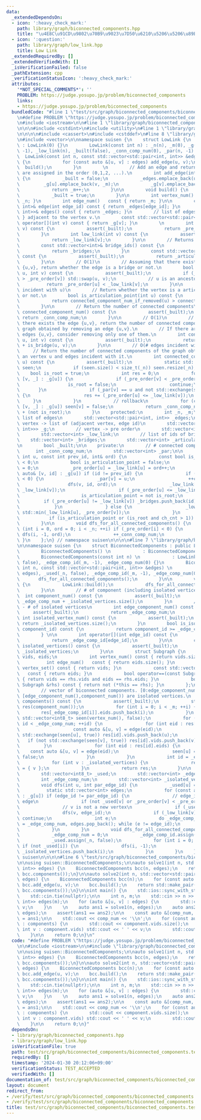 ```yaml
---
data:
  _extendedDependsOn:
  - icon: ':heavy_check_mark:'
    path: library/graph/biconnected_components.hpp
    title: "\u4E8C\u91CD\u9802\u70B9\u9023\u7D50\u6210\u5206\u5206\u89E3"
  - icon: ':question:'
    path: library/graph/low_link.hpp
    title: Low Link
  _extendedRequiredBy: []
  _extendedVerifiedWith: []
  _isVerificationFailed: false
  _pathExtension: cpp
  _verificationStatusIcon: ':heavy_check_mark:'
  attributes:
    '*NOT_SPECIAL_COMMENTS*': ''
    PROBLEM: https://judge.yosupo.jp/problem/biconnected_components
    links:
    - https://judge.yosupo.jp/problem/biconnected_components
  bundledCode: "#line 1 \"test/src/graph/biconnected_components/biconnected_components.test.cpp\"\
    \n#define PROBLEM \"https://judge.yosupo.jp/problem/biconnected_components\"\n\
    \n#include <iostream>\n\n#line 1 \"library/graph/biconnected_components.hpp\"\n\
    \n\n\n#include <cstdint>\n#include <utility>\n#line 1 \"library/graph/low_link.hpp\"\
    \n\n\n\n#include <cassert>\n#include <cstddef>\n#line 8 \"library/graph/low_link.hpp\"\
    \n#include <vector>\n\nnamespace suisen {\n    struct LowLink {\n        LowLink()\
    \ : LowLink(0) {}\n        LowLink(const int n) : _n(n), _m(0), _g(n), _pre_order(n,\
    \ -1), _low_link(n), _built(false), _conn_comp_num(0), _par(n, -1) {}\n      \
    \  LowLink(const int n, const std::vector<std::pair<int, int>> &edges) : LowLink(n)\
    \ {\n            for (const auto &[u, v] : edges) add_edge(u, v);\n          \
    \  build();\n        }\n        \n        // Add an edge and return its ID. IDs\
    \ are assigned in the order (0,1,2, ...).\n        int add_edge(int u, int v)\
    \ {\n            _built = false;\n            _edges.emplace_back(u, v);\n   \
    \         _g[u].emplace_back(v, _m);\n            _g[v].emplace_back(u, _m);\n\
    \            return _m++;\n        }\n\n        void build() {\n            dfs_for_all_connected_components();\n\
    \            _built = true;\n        }\n\n        int vertex_num() const { return\
    \ _n; }\n        int edge_num()   const { return _m; }\n\n        const std::pair<int,\
    \ int>& edge(int edge_id) const { return _edges[edge_id]; }\n        const std::vector<std::pair<int,\
    \ int>>& edges() const { return _edges; }\n        // list of edges { u, edge_id\
    \ } adjacent to the vertex v.\n        const std::vector<std::pair<int, int>>&\
    \ operator[](int v) const { return _g[v]; }\n        \n        int pre_order(int\
    \ v) const {\n            assert(_built);\n            return _pre_order[v];\n\
    \        }\n        int low_link(int v) const {\n            assert(_built);\n\
    \            return _low_link[v];\n        }\n\n        // Returns IDs of bridges.\n\
    \        const std::vector<int>& bridge_ids() const {\n            assert(_built);\n\
    \            return _bridges;\n        }\n        const std::vector<int>& articulation_points()\
    \ const {\n            assert(_built);\n            return _articulation_points;\n\
    \        }\n\n        // O(1)\n        // Assuming that there exists the edge\
    \ {u,v}, return whether the edge is a bridge or not.\n        bool is_bridge(int\
    \ u, int v) const {\n            assert(_built);\n            if (_pre_order[u]\
    \ > _pre_order[v]) std::swap(u, v);\n            // u is an ancestor of v\n  \
    \          return _pre_order[u] < _low_link[v];\n        }\n\n        // O(# edges\
    \ incident with u)\n        // Return whether the vertex is a articulation point\
    \ or not.\n        bool is_articulation_point(int u) const {\n            assert(_built);\n\
    \            return connected_component_num_if_removed(u) > connected_component_num();\n\
    \        }\n\n        // Return the number of connected components\n        int\
    \ connected_component_num() const {\n            assert(_built);\n           \
    \ return _conn_comp_num;\n        }\n\n        // O(1)\n        // Assuming that\
    \ there exists the edge {u,v}, return the number of connected components of the\
    \ graph obtained by removing an edge {u,v}.\n        // If there are multiple\
    \ edges {u,v}, consider removing only one of them.\n        int connected_component_num_if_removed(int\
    \ u, int v) const {\n            assert(_built);\n            return _conn_comp_num\
    \ + is_bridge(u, v);\n        }\n\n        // O(# edges incident with u)\n   \
    \     // Return the number of connected components of the graph obtained by removing\
    \ an vertex u and edges incident with it.\n        int connected_component_num_if_removed(int\
    \ u) const {\n            assert(_built);\n            static std::vector<int8_t>\
    \ seen;\n            if (seen.size() < size_t(_n)) seen.resize(_n);\n        \
    \    bool is_root = true;\n            int res = 0;\n            for (const auto&\
    \ [v, _] : _g[u]) {\n                if (_pre_order[v] < _pre_order[u]) {\n  \
    \                  is_root = false;\n                    continue;\n         \
    \       }\n                if (_par[v] == u and not std::exchange(seen[v], true))\
    \ {\n                    res += (_pre_order[u] <= _low_link[v]);\n           \
    \     }\n            }\n            // rollback\n            for (const auto&\
    \ [v, _] : _g[u]) seen[v] = false;\n            return _conn_comp_num - 1 + res\
    \ + (not is_root);\n        }\n    protected:\n        int _n, _m;\n        //\
    \ list of edges\n        std::vector<std::pair<int, int>> _edges;\n        //\
    \ vertex -> list of (adjacent vertex, edge id)\n        std::vector<std::vector<std::pair<int,\
    \ int>>> _g;\n        // vertex -> pre order\n        std::vector<int> _pre_order;\n\
    \        std::vector<int> _low_link;\n        // list of ids of bridges\n    \
    \    std::vector<int> _bridges;\n        std::vector<int> _articulation_points;\n\
    \n        bool _built;\n\n    private:\n        // # connected components\n  \
    \      int _conn_comp_num;\n        std::vector<int> _par;\n\n        void dfs(const\
    \ int u, const int prev_id, int& ord) {\n            const bool is_root = prev_id\
    \ < 0;\n            bool is_articulation_point = false;\n            int ch_cnt\
    \ = 0;\n            _pre_order[u] = _low_link[u] = ord++;\n            for (const\
    \ auto& [v, id] : _g[u]) if (id != prev_id) {\n                if (_pre_order[v]\
    \ < 0) {\n                    _par[v] = u;\n                    ++ch_cnt;\n  \
    \                  dfs(v, id, ord);\n                    _low_link[u] = std::min(_low_link[u],\
    \ _low_link[v]);\n                    if (_pre_order[u] <= _low_link[v]) {\n \
    \                       is_articulation_point = not is_root;\n               \
    \         if (_pre_order[u] != _low_link[v]) _bridges.push_back(id);\n       \
    \             }\n                } else {\n                    _low_link[u] =\
    \ std::min(_low_link[u], _pre_order[v]);\n                }\n            }\n \
    \           if (is_articulation_point or (is_root and ch_cnt > 1)) _articulation_points.push_back(u);\n\
    \        }\n\n        void dfs_for_all_connected_components() {\n            for\
    \ (int i = 0, ord = 0; i < _n; ++i) if (_pre_order[i] < 0) {\n               \
    \ dfs(i, -1, ord);\n                ++_conn_comp_num;\n            }\n       \
    \ }\n    };\n} // namespace suisen\n\n\n\n#line 7 \"library/graph/biconnected_components.hpp\"\
    \n\nnamespace suisen {\n    struct BiconnectedComponents : public LowLink {\n\
    \        BiconnectedComponents() \n            : BiconnectedComponents(0) {}\n\
    \        BiconnectedComponents(const int n) \n            : LowLink(n), _used(_n,\
    \ false), _edge_comp_id(_m, -1), _edge_comp_num(0) {}\n        BiconnectedComponents(const\
    \ int n, const std::vector<std::pair<int, int>> &edges) \n            : LowLink(n,\
    \ edges), _used(_n, false), _edge_comp_id(_m, -1), _edge_comp_num(0) {\n     \
    \       dfs_for_all_connected_components();\n        }\n\n        void build()\
    \ {\n            LowLink::build();\n            dfs_for_all_connected_components();\n\
    \        }\n\n        // # of component (including isolated vertices)\n      \
    \  int component_num() const {\n            assert(_built);\n            return\
    \ _edge_comp_num + _isolated_vertices.size();\n        }\n        // component_num()\
    \ - # of isolated vertices\n        int edge_component_num() const {\n       \
    \     assert(_built);\n            return _edge_comp_num;\n        }\n       \
    \ int isolated_vertex_num() const {\n            assert(_built);\n           \
    \ return _isolated_vertices.size();\n        }\n        bool is_isolated_component(int\
    \ component_id) const {\n            return component_id >= _edge_comp_num;\n\
    \        } \n\n        int operator[](int edge_id) const {\n            assert(_built);\n\
    \            return _edge_comp_id[edge_id];\n        }\n\n        const std::vector<int>&\
    \ isolated_vertices() const {\n            assert(_built);\n            return\
    \ _isolated_vertices;\n        }\n\n        struct Subgraph {\n            std::vector<int>\
    \ vids, eids;\n            int vertex_num() const { return vids.size(); }\n  \
    \          int edge_num()   const { return eids.size(); }\n            const std::vector<int>&\
    \ vertex_set() const { return vids; }\n            const std::vector<int>& edge_set()\
    \   const { return eids; }\n            bool operator==(const Subgraph &rhs) const\
    \ { return vids == rhs.vids and eids == rhs.eids; }\n            bool operator!=(const\
    \ Subgraph &rhs) const { return not (*this == rhs); }\n        };\n        \n\
    \        // vector of biconnected components. [0:edge_component_num()) has edges,\
    \ [edge_component_num(),component_num()) are isolated vertices.\n        std::vector<Subgraph>\
    \ components() const {\n            assert(_built);\n            std::vector<Subgraph>\
    \ res(component_num());\n            for (int i = 0; i < _m; ++i) {\n        \
    \        res[_edge_comp_id[i]].eids.push_back(i);\n            }\n           \
    \ std::vector<int8_t> seen(vertex_num(), false);\n            for (int id = 0;\
    \ id < _edge_comp_num; ++id) {\n                for (int eid : res[id].eids) {\n\
    \                    const auto &[u, v] = edge(eid);\n                    if (not\
    \ std::exchange(seen[u], true)) res[id].vids.push_back(u);\n                 \
    \   if (not std::exchange(seen[v], true)) res[id].vids.push_back(v);\n       \
    \         }\n                for (int eid : res[id].eids) {\n                \
    \    const auto &[u, v] = edge(eid);\n                    seen[u] = seen[v] =\
    \ false;\n                }\n            }\n            int id = _edge_comp_num;\n\
    \            for (int v : _isolated_vertices) {\n                res[id++].vids\
    \ = { v };\n            }\n            return res;\n        }\n\n    private:\n\
    \        std::vector<int8_t> _used;\n        std::vector<int> _edge_comp_id;\n\
    \        int _edge_comp_num;\n        std::vector<int> _isolated_vertices;\n\n\
    \        void dfs(int u, int par_edge_id) {\n            _used[u] = true;\n  \
    \          static std::vector<int> edges;\n            for (const auto &[v, edge_id]\
    \ : _g[u]) if (edge_id != par_edge_id) {\n                // edge_id is a new\
    \ edge\n                if (not _used[v] or _pre_order[v] < _pre_order[u]) edges.push_back(edge_id);\n\
    \                // v is not a new vertex\n                if (_used[v]) continue;\n\
    \                dfs(v, edge_id);\n                if (_low_link[v] < _pre_order[u])\
    \ continue;\n                int e;\n                do _edge_comp_id[e = edges.back()]\
    \ = _edge_comp_num, edges.pop_back(); while (e != edge_id);\n                _edge_comp_num++;\n\
    \            }\n        }\n        void dfs_for_all_connected_components() {\n\
    \            _edge_comp_num = 0;\n            _edge_comp_id.assign(_m, -1);\n\
    \            _used.assign(_n, false);\n            for (int i = 0; i < _n; ++i)\
    \ if (not _used[i]) {\n                dfs(i, -1);\n                if (_g[i].empty())\
    \ _isolated_vertices.push_back(i);\n            }\n        }\n    };\n} // namespace\
    \ suisen\n\n\n\n#line 6 \"test/src/graph/biconnected_components/biconnected_components.test.cpp\"\
    \n\nusing suisen::BiconnectedComponents;\n\nauto solve1(int n, std::vector<std::pair<int,\
    \ int>> edges) {\n    BiconnectedComponents bcc(n, edges);\n    return std::make_pair(bcc.component_num(),\
    \ bcc.components());\n}\n\nauto solve2(int n, std::vector<std::pair<int, int>>\
    \ edges) {\n    BiconnectedComponents bcc(n);\n    for (const auto &[u, v] : edges)\
    \ bcc.add_edge(u, v);\n    bcc.build();\n    return std::make_pair(bcc.component_num(),\
    \ bcc.components());\n}\n\nint main() {\n    std::ios::sync_with_stdio(false);\n\
    \    std::cin.tie(nullptr);\n\n    int n, m;\n    std::cin >> n >> m;\n\n    std::vector<std::pair<int,\
    \ int>> edges(m);\n    for (auto &[u, v] : edges) {\n        std::cin >> u >>\
    \ v;\n    }\n    \n    auto ans1 = solve1(n, edges);\n    auto ans2 = solve2(n,\
    \ edges);\n    assert(ans1 == ans2);\n\n    const auto &[comp_num, components]\
    \ = ans1;\n\n    std::cout << comp_num << '\\n';\n    for (const auto &component\
    \ : components) {\n        std::cout << component.vids.size();\n        for (const\
    \ int v : component.vids) std::cout << ' ' << v;\n        std::cout << '\\n';\n\
    \    }\n\n    return 0;\n}\n"
  code: "#define PROBLEM \"https://judge.yosupo.jp/problem/biconnected_components\"\
    \n\n#include <iostream>\n\n#include \"library/graph/biconnected_components.hpp\"\
    \n\nusing suisen::BiconnectedComponents;\n\nauto solve1(int n, std::vector<std::pair<int,\
    \ int>> edges) {\n    BiconnectedComponents bcc(n, edges);\n    return std::make_pair(bcc.component_num(),\
    \ bcc.components());\n}\n\nauto solve2(int n, std::vector<std::pair<int, int>>\
    \ edges) {\n    BiconnectedComponents bcc(n);\n    for (const auto &[u, v] : edges)\
    \ bcc.add_edge(u, v);\n    bcc.build();\n    return std::make_pair(bcc.component_num(),\
    \ bcc.components());\n}\n\nint main() {\n    std::ios::sync_with_stdio(false);\n\
    \    std::cin.tie(nullptr);\n\n    int n, m;\n    std::cin >> n >> m;\n\n    std::vector<std::pair<int,\
    \ int>> edges(m);\n    for (auto &[u, v] : edges) {\n        std::cin >> u >>\
    \ v;\n    }\n    \n    auto ans1 = solve1(n, edges);\n    auto ans2 = solve2(n,\
    \ edges);\n    assert(ans1 == ans2);\n\n    const auto &[comp_num, components]\
    \ = ans1;\n\n    std::cout << comp_num << '\\n';\n    for (const auto &component\
    \ : components) {\n        std::cout << component.vids.size();\n        for (const\
    \ int v : component.vids) std::cout << ' ' << v;\n        std::cout << '\\n';\n\
    \    }\n\n    return 0;\n}"
  dependsOn:
  - library/graph/biconnected_components.hpp
  - library/graph/low_link.hpp
  isVerificationFile: true
  path: test/src/graph/biconnected_components/biconnected_components.test.cpp
  requiredBy: []
  timestamp: '2024-01-30 20:12:06+09:00'
  verificationStatus: TEST_ACCEPTED
  verifiedWith: []
documentation_of: test/src/graph/biconnected_components/biconnected_components.test.cpp
layout: document
redirect_from:
- /verify/test/src/graph/biconnected_components/biconnected_components.test.cpp
- /verify/test/src/graph/biconnected_components/biconnected_components.test.cpp.html
title: test/src/graph/biconnected_components/biconnected_components.test.cpp
---
```

